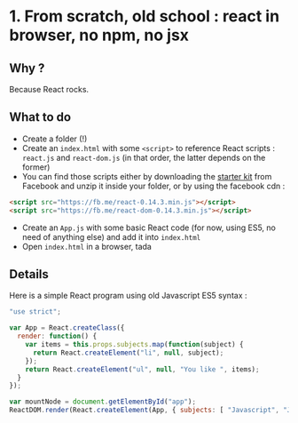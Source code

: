 # 1. From scratch, old school : react in browser, no npm, no jsx

## Why ?

Because React rocks.

## What to do

- Create a folder (!)
- Create an `index.html` with some `<script>` to reference React scripts : `react.js` and `react-dom.js` (in that order, the latter depends on the former)
- You can find those scripts either by downloading the [starter kit](https://facebook.github.io/react/downloads/react-0.14.3.zip) from Facebook and unzip it inside your folder, or by using the facebook cdn :
```html
<script src="https://fb.me/react-0.14.3.min.js"></script>
<script src="https://fb.me/react-dom-0.14.3.min.js"></script>
```
- Create an `App.js` with some basic React code (for now, using ES5, no need of anything else) and add it into `index.html`
- Open `index.html` in a browser, tada

## Details

Here is a simple React program using old Javascript ES5 syntax :

```js
"use strict";

var App = React.createClass({
  render: function() {
    var items = this.props.subjects.map(function(subject) {
      return React.createElement("li", null, subject);
    });
    return React.createElement("ul", null, "You like ", items);
  }
});

var mountNode = document.getElementById("app");
ReactDOM.render(React.createElement(App, { subjects: [ "Javascript", "Java" ] }), mountNode);
```


